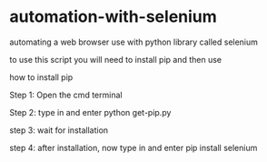 # automation-with-selenium
automating a web browser use with python library called selenium

to use this script you will need to install pip and then use 

how to install pip

Step 1: Open the cmd terminal 

Step 2: type in and enter python get-pip.py

step 3: wait for installation

step 4: after installation, now type in and enter pip install selenium
